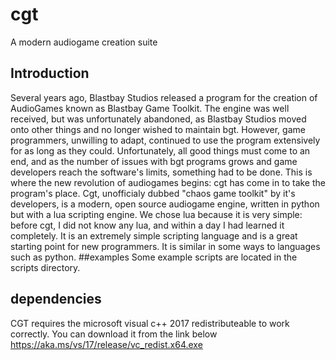# cgt
 A modern audiogame creation suite
## Introduction
Several years ago, Blastbay Studios released a program for the creation of AudioGames known as Blastbay Game Toolkit.
The engine was well received, but was unfortunately abandoned, as Blastbay Studios moved onto other things and no longer wished to maintain bgt.
However, game programmers, unwilling to adapt, continued to use the program extensively for as long as they could.
Unfortunately, all good things must come to an end, and as the number of issues with bgt programs grows and game developers reach the software's limits, something had to be done.
This is where the new revolution of audiogames begins: cgt has come in to take the program's place.
Cgt, unofficialy dubbed "chaos game toolkit" by it's developers, is a modern, open source audiogame engine, written in python but with a lua scripting engine.
We chose lua because it is very simple: before cgt, I did not know any lua, and within a day I had learned it completely. It is an extremely simple scripting language and is a great starting point for new programmers. It is similar in some ways to languages such as python.
##examples
Some example scripts are located in the scripts directory.
## dependencies
CGT requires the microsoft visual c++ 2017 redistributeable to work correctly. You can download it from the link below
https://aka.ms/vs/17/release/vc_redist.x64.exe
